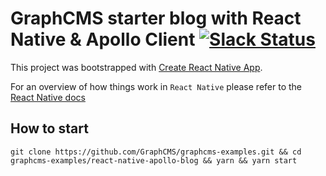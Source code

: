# GraphCMS starter blog with React Native & Apollo Client [![Slack Status](https://slack.graphcms.com/badge.svg)](https://slack.graphcms.com)

This project was bootstrapped with [Create React Native App](https://github.com/react-community/create-react-native-app).

For an overview of how things work in `React Native` please refer to the [React Native docs](https://facebook.github.io/react-native/docs/getting-started.html)

## How to start
```
git clone https://github.com/GraphCMS/graphcms-examples.git && cd graphcms-examples/react-native-apollo-blog && yarn && yarn start
```
